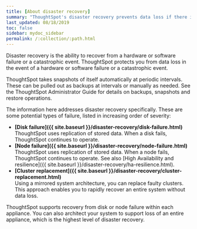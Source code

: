 ```yaml
---
title: [About disaster recovery]
summary: "ThoughtSpot's disaster recovery prevents data loss if there is a hardware or software failure."
last_updated: 08/18/2019
toc: false
sidebar: mydoc_sidebar
permalink: /:collection/:path.html
---
```

Disaster recovery is the ability to recover from a hardware or software failure or a catastrophic event. ThoughtSpot protects you from data loss in the event of a hardware or software failure or a catastrophic event.

ThoughtSpot takes snapshots of itself automatically at periodic intervals. These can be pulled out as backups at intervals or manually as needed. See the ThoughtSpot Administrator Guide for details on backups, snapshots and restore operations.

The information here addresses disaster recovery specifically. These are some potential types of failure, listed in increasing order of severity:

-   **[Disk failure]({{ site.baseurl }}/disaster-recovery/disk-failure.html)**  
ThoughtSpot uses replication of stored data. When a disk fails, ThoughtSpot continues to operate.
-   **[Node failure]({{ site.baseurl }}/disaster-recovery/node-failure.html)**  
ThoughtSpot uses replication of stored data. When a node fails, ThoughtSpot continues to operate. See also [High Availability and resilience]({{ site.baseurl }}/disaster-recovery/ha-resilience.html).
-   **[Cluster replacement]({{ site.baseurl }}/disaster-recovery/cluster-replacement.html)**  
Using a mirrored system architecture, you can replace faulty clusters. This approach enables you to rapidly recover an entire system without data loss.

ThoughtSpot supports recovery from disk or node failure within each appliance. You can also architect your system to support loss of an entire appliance, which is the highest level of disaster recovery.
